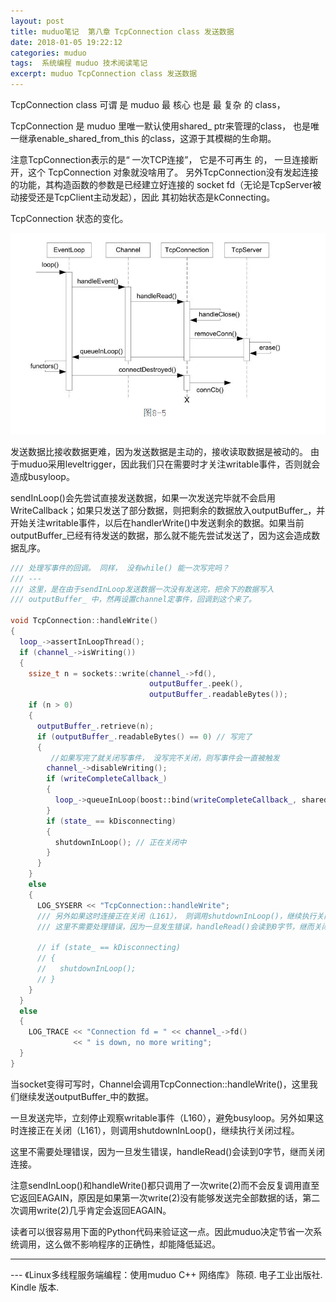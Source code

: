 ```yaml
---
layout: post
title: muduo笔记  第八章 TcpConnection class 发送数据
date: 2018-01-05 19:22:12
categories: muduo
tags:  系统编程 muduo 技术阅读笔记 
excerpt: muduo TcpConnection class 发送数据
---
```


TcpConnection class 可谓 是 muduo 最 核心 也是 最 复杂 的 class，

TcpConnection 是 muduo 里唯一默认使用shared_ ptr来管理的class， 也是唯一继承enable_shared_from_this 的class，这源于其模糊的生命期。

注意TcpConnection表示的是“ 一次TCP连接”， 它是不可再生 的， 一旦连接断开，这个 TcpConnection 对象就没啥用了。 另外TcpConnection没有发起连接的功能，其构造函数的参数是已经建立好连接的 socket fd（无论是TcpServer被动接受还是TcpClient主动发起），因此 其初始状态是kConnecting。



TcpConnection 状态的变化。

![](/assets/muduo/8-muduo-tcpserver-close-connection.png) 

发送数据比接收数据更难，因为发送数据是主动的，接收读取数据是被动的。
由于muduo采用leveltrigger，因此我们只在需要时才关注writable事件，否则就会造成busyloop。


sendInLoop()会先尝试直接发送数据，如果一次发送完毕就不会启用WriteCallback；如果只发送了部分数据，则把剩余的数据放入outputBuffer_，并开始关注writable事件，以后在handlerWrite()中发送剩余的数据。如果当前outputBuffer_已经有待发送的数据，那么就不能先尝试发送了，因为这会造成数据乱序。

```c++
/// 处理写事件的回调。 同样， 没有while() 能一次写完吗？
/// ---
/// 这里，是在由于sendInLoop发送数据一次没有发送完，把余下的数据写入
/// outputBuffer_ 中，然再设置channel定事件，回调到这个来了。

void TcpConnection::handleWrite()
{
  loop_->assertInLoopThread();
  if (channel_->isWriting())
  {
    ssize_t n = sockets::write(channel_->fd(),
                               outputBuffer_.peek(),
                               outputBuffer_.readableBytes());
    if (n > 0)
    {
      outputBuffer_.retrieve(n);
      if (outputBuffer_.readableBytes() == 0) // 写完了
      {
         //如果写完了就关闭写事件， 没写完不关闭，则写事件会一直被触发
        channel_->disableWriting(); 
        if (writeCompleteCallback_)
        {
          loop_->queueInLoop(boost::bind(writeCompleteCallback_, shared_from_this()));
        }
        if (state_ == kDisconnecting)
        {
          shutdownInLoop(); // 正在关闭中
        }
      }
    }
    else
    {
      LOG_SYSERR << "TcpConnection::handleWrite";
      /// 另外如果这时连接正在关闭（L161）， 则调用shutdownInLoop()，继续执行关闭过程。
      /// 这里不需要处理错误，因为一旦发生错误，handleRead()会读到0字节，继而关闭连接。

      // if (state_ == kDisconnecting)
      // {
      //   shutdownInLoop();
      // }
    }
  }
  else
  {
    LOG_TRACE << "Connection fd = " << channel_->fd()
              << " is down, no more writing";
  }
}
```

当socket变得可写时，Channel会调用TcpConnection::handleWrite()，这里我们继续发送outputBuffer_中的数据。

一旦发送完毕，立刻停止观察writable事件（L160），避免busyloop。另外如果这时连接正在关闭（L161），则调用shutdownInLoop()，继续执行关闭过程。

这里不需要处理错误，因为一旦发生错误，handleRead()会读到0字节，继而关闭连接。

注意sendInLoop()和handleWrite()都只调用了一次write(2)而不会反复调用直至它返回EAGAIN，原因是如果第一次write(2)没有能够发送完全部数据的话，第二次调用write(2)几乎肯定会返回EAGAIN。

读者可以很容易用下面的Python代码来验证这一点。因此muduo决定节省一次系统调用，这么做不影响程序的正确性，却能降低延迟。


---
 \--- 《Linux多线程服务端编程：使用muduo C++ 网络库》 陈硕. 电子工业出版社. Kindle 版本.






